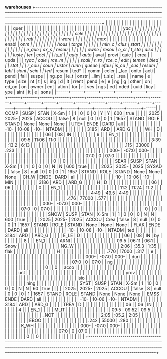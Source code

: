 **warehouses**
+---------------------------------------------------------------------------------------------------------------------------------------------------------------------------------------------------------------------------------------------------------------------------+
| | | | | | | | | | | | | | | | | | | | | | | | quer | | | | | | | | | | | | |
| | | | | | | | | | | | | | | | | | | | | | | | y*ac | | | | | | | | | | | | |
| | | | | | | | | | | | | | | | | | | | | | | | cele | | | | | | | | | | | | |
| | | | | | | | | | | | | | | | | | | | | | | | rati | | | | | | | | | | ware | | |
| | | | | | max* | | | | | | | | | | | | | | | | | enabl | on*m | | | | | | | | | | hous | targe | |
| | | | | min_c | clus | start | | | | | | | | | | | | | | | | e_que | ax_s | resou | | | | | | | owne | resou | e_cr | t_sta | disa |
| | | | | luste | ter* | ed*cl | | | is_d | | auto | auto* | avai | provi | quie | | crea | | upda | | | ry*ac | cale | rce_m | | | | | | scali | r_ro | rce_c | edit | temen | bled |
| | stat | | | r_cou | coun | uster | runn | queue | efau | is_cu | \_sus | resum | labl | sioni | scin | | ted* | resum | ted* | | comm | celer | \_fac | onito | acti | pendi | fail | suspe | | ng_po | le_t | onstr | \_lim | t_siz | \_rea |
| name | e | type | size | nt | t | s | ing | d | lt | rrent | pend | e | e | ng | g | other | on | ed_on | on | owner | ent | ation | tor | r | ves | ngs | ed | nded | uuid | licy | ype | aint | it | e | sons |
|------+------+------+------+-------+------+-------+------+-------+------+-------+------+-------+------+-------+------+-------+------+-------+------+-------+------+-------+------+-------+------+-------+------+-------+------+-------+------+-------+------+-------+------|
| COMP | SUSP | STAN | X-Sm | 1 | 1 | 0 | 0 | 0 | Y | Y | 600 | true | | | | | 2025 | 2025- | 2025 | ACCOU | | false | 8 | null | 0 | 0 | 0 | 1 | 1657 | STAND | ROLE | STAND | None | None | None |
| UTE* | ENDE | DARD | all | | | | | | | | | | | | | | -10- | 10-08 | -10- | NTADM | | | | | | | | | 3185 | ARD | | ARD_G | | | |
| WH | D | | | | | | | | | | | | | | | | 06 | | 08 | IN | | | | | | | | | 6 | | | EN_1 | | | |
| | | | | | | | | | | | | | | | | | 09:5 | 11:06 | 11:0 | | | | | | | | | | | | | | | | |
| | | | | | | | | | | | | | | | | | 3:39 | :13.2 | 6:13 | | | | | | | | | | | | | | | | |
| | | | | | | | | | | | | | | | | | .115 | 33000 | .233 | | | | | | | | | | | | | | | | |
| | | | | | | | | | | | | | | | | | 000- | -07:0 | 000- | | | | | | | | | | | | | | | | |
| | | | | | | | | | | | | | | | | | 07:0 | 0 | 07:0 | | | | | | | | | | | | | | | | |
| | | | | | | | | | | | | | | | | | 0 | | 0 | | | | | | | | | | | | | | | | |
| SEAR | SUSP | STAN | X-Sm | 1 | 1 | 0 | 0 | 0 | N | N | 600 | true | | | | | 2025 | 2025- | 2025 | SYSAD | | false | 8 | null | 0 | 0 | 0 | 1 | 1657 | STAND | ROLE | STAND | None | None | None |
| CH_W | ENDE | DARD | all | | | | | | | | | | | | | | -10- | 10-06 | -10- | MIN | | | | | | | | | 3186 | ARD | | ARD_G | | | |
| H | D | | | | | | | | | | | | | | | | 06 | | 06 | | | | | | | | | | 0 | | | EN_1 | | | |
| | | | | | | | | | | | | | | | | | 11:2 | 11:24 | 11:2 | | | | | | | | | | | | | | | | |
| | | | | | | | | | | | | | | | | | 4:49 | :49.5 | 4:49 | | | | | | | | | | | | | | | | |
| | | | | | | | | | | | | | | | | | .476 | 77000 | .577 | | | | | | | | | | | | | | | | |
| | | | | | | | | | | | | | | | | | 000- | -07:0 | 000- | | | | | | | | | | | | | | | | |
| | | | | | | | | | | | | | | | | | 07:0 | 0 | 07:0 | | | | | | | | | | | | | | | | |
| | | | | | | | | | | | | | | | | | 0 | | 0 | | | | | | | | | | | | | | | | |
| SNOW | SUSP | STAN | X-Sm | 1 | 1 | 0 | 0 | 0 | N | N | 600 | true | | | | | 2025 | 2025- | 2025 | ACCOU | Crea | false | 8 | null | 0 | 0 | 0 | 1 | 1657 | STAND | ROLE | STAND | None | None | None |
| FLAK | ENDE | DARD | all | | | | | | | | | | | | | | -10- | 10-08 | -10- | NTADM | ted | | | | | | | | 3184 | ARD | | ARD_G | | | |
| E_LE | D | | | | | | | | | | | | | | | | 06 | | 08 | IN | by | | | | | | | | 8 | | | EN_1 | | | |
| ARNI | | | | | | | | | | | | | | | | | 09:5 | 06:11 | 06:1 | | Snow | | | | | | | | | | | | | | |
| NG_W | | | | | | | | | | | | | | | | | 2:06 | :35.3 | 1:35 | | flak | | | | | | | | | | | | | | |
| H | | | | | | | | | | | | | | | | | .770 | 17000 | .317 | | e | | | | | | | | | | | | | | |
| | | | | | | | | | | | | | | | | | 000- | -07:0 | 000- | | duri | | | | | | | | | | | | | | |
| | | | | | | | | | | | | | | | | | 07:0 | 0 | 07:0 | | ng | | | | | | | | | | | | | | |
| | | | | | | | | | | | | | | | | | 0 | | 0 | | acco | | | | | | | | | | | | | | |
| | | | | | | | | | | | | | | | | | | | | | unt | | | | | | | | | | | | | | |
| | | | | | | | | | | | | | | | | | | | | | prov | | | | | | | | | | | | | | |
| | | | | | | | | | | | | | | | | | | | | | isio | | | | | | | | | | | | | | |
| | | | | | | | | | | | | | | | | | | | | | ning | | | | | | | | | | | | | | |
| SYST | SUSP | STAN | X-Sm | 1 | 10 | 0 | 0 | 0 | N | N | 60 | true | | | | | 2025 | 2025- | 2025 | ACCOU | | false | 8 | null | 0 | 0 | 0 | 1 | 1657 | STAND | ROLE | STAND | None | None | None |
| EM$S | ENDE | DARD | all | | | | | | | | | | | | | | -10- | 10-06 | -10- | NTADM | | | | | | | | | 3184 | ARD | | ARD_G | | | |
| TREA | D | | | | | | | | | | | | | | | | 06 | | 06 | IN | | | | | | | | | 4 | | | EN_1 | | | |
| MLIT | | | | | | | | | | | | | | | | | 09:5 | 09:52 | 09:5 | | | | | | | | | | | | | | | | |
| \_NOT | | | | | | | | | | | | | | | | | 2:05 | :05.2 | 2:05 | | | | | | | | | | | | | | | | |
| EBOO | | | | | | | | | | | | | | | | | .242 | 55000 | .280 | | | | | | | | | | | | | | | | |
| K_WH | | | | | | | | | | | | | | | | | 000- | -07:0 | 000- | | | | | | | | | | | | | | | | |
| | | | | | | | | | | | | | | | | | 07:0 | 0 | 07:0 | | | | | | | | | | | | | | | | |
| | | | | | | | | | | | | | | | | | 0 | | 0 | | | | | | | | | | | | | | | | |
+---------------------------------------------------------------------------------------------------------------------------------------------------------------------------------------------------------------------------------------------------------------------------+
